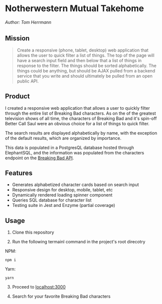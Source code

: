 # Notherwestern Mutual Takehome

###### Author: Tom Herrmann

## Mission

> Create a responsive (phone, tablet, desktop) web application that allows the user to quick filter a list of things. The top of the page will have a search input field and then below that a list of things in response to the filter. The things should be sorted alphabetically. The things could be anything, but should be AJAX pulled from a backend service that you write and should ultimately be pulled from an open public API.

## Product

I created a responsive web application that allows a user to quickly filter through the entire list of Breaking Bad characters. As on the of the greatest television shows of all time, the characters of Breaking Bad and it's spin-off Better Call Saul were an obvious choice for a list of things to quick filter.

The search results are displayed alphabetically by name, with the exception of the default results, which are organized by importance.

This data is populated in a PostgresQL database hosted through ElephantSQL, and the information was populated from the characters endpoint on the [Breaking Bad API](https://breakingbadapi.com/).

## Features

- Generates alphabetized character cards based on search input
- Responsive design for desktop, mobile, tablet, etc
- Dynamically rendered loading spinner component
- Queries SQL database for character list
- Testing suite in Jest and Enzyme (partial coverage)

## Usage

1. Clone this repository

2. Run the following termainl command in the project's root direcotry

NPM:

```
npm i
```

Yarn:

```
yarn
```

3. Proceed to [localhost:3000](localhost:3000)

4. Search for your favorite Breaking Bad characters
